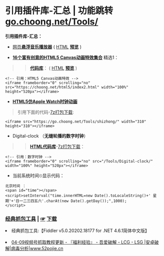 # 引用插件库-汇总 | 功能跳转 [go.choong.net/Tools/](https://go.choong.net/Tools/)

**引用插件库-汇总：**

- [网页**悬浮音乐播放器**](https://github.com/inchoong/go/tree/master/QPlayer) ( [HTML](https://github.com/inchoong/go/tree/master/QPlayer) [**预览**](https://go.choong.net/QPlayer/) )

- [**16个富有创意的HTML5 Canvas动画特效集合**](https://www.cnblogs.com/html5tricks/p/9204735.html) 精选1：
>> [**代码库**](https://github.com/inchoong/choong.github.io/tree/master/html5/)：  ( [HTML](https://choong.net/html5/index.html) [**预览**](https://choong.net/about/tags-2.html) )

```
<!-- 引用：HTML5 Canvas动画特效 --> 
<iframe frameborder="0" scrolling="no" src="https://choong.net/html5/index2.html" width="100%" height="520px"></iframe>
```		   

- [**HTML5仿Apple Watch时钟动画**](https://github.com/inchoong/go/tree/master/Tools/shizhong/)
> 引用下面的代码-[7z打包下载](https://github.com/inchoong/go/raw/master/Tools/shizhong/shizhong.7z):
```
<iframe src="https://go.choong.net/Tools/shizhong/" width="310" height="310"></iframe>
```

- Digital-clock （**无缝轮播的数字时钟**）
>> [**HTML代码库**](https://github.com/inchoong/go/tree/master/Tools/Digital-clock)-[7z打包下载](https://github.com/inchoong/go/raw/master/Tools/Digital-clock/Digital-clock.7z)：  
```
<!-- 引用：数字时钟 --> 
<iframe frameborder="0" scrolling="no" src="/Tools/Digital-clock/" width="100%" height="520px"></iframe>
```

- 当前系统时间⏲显示代码：
```
北京时间 ：
<span id="time"></span>
<script>setInterval("time.innerHTML=new Date().toLocaleString()+' 星期'+'日一二三四五六'.charAt(new Date().getDay());",1000);
</script> 			 
```
<h3><a href="https://github.com/taoste/Hello-World/blob/master/Tools/%E6%8A%93%E5%8C%85%E5%B7%A5%E5%85%B7Fiddler/ReadMe.md">经典抓包工具</a> |
  <a href="https://github.com/inchoong/go/blob/master/Tools/zh-fiddler-master.zip">☞</a>
  <a href="https://go.choong.net/Tools/zh-fiddler-master.zip">下载</a></h3>
<li>经典抓包工具:【Fiddler v5.0.20202.18177 for .NET 4.6.1简体中文版】</li>
<br>
<li><a href="https://www.52pojie.cn/thread-1771628-1-1.html">04-09视频号抓取教程更新 - 『福利经验』 - 吾爱破解 - LCG - LSG |安卓破解|病毒分析|www.52pojie.cn</a></li>

